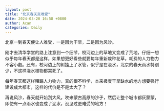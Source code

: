 ```yaml
---
layout: post
title: "北京春天真难受"
date: 2024-03-20 16:58 +0800
author: Acan
categories: Daily
---
```


北京一到春天便让人难受，一是因为干旱，二是因为风沙。

刚才去清华学堂的路上注意到一个细节，校河边上的草地又变成了荒地，仔细一想似乎每年春天都是这样，如果想更好看些就要每年重新栽种花草，耗费的人力物力不容小觑。还有，校河边上的树挂上了水管，似乎是在浇水，北京的春天雨水特别少，不这样浇水植物都哭死了。

每年春天都这样糟蹋人力物力，真的很不科学，本来极度干旱缺水的地方想要强行建设成大都市，这样的代价是不是太大了？

再说风沙，春天就开始刮大风，吹来蒙古高原的沙子，然后让整个城市都灰蒙蒙，即使有一点雨水也变成了泥水，没见过更难受的地方！
